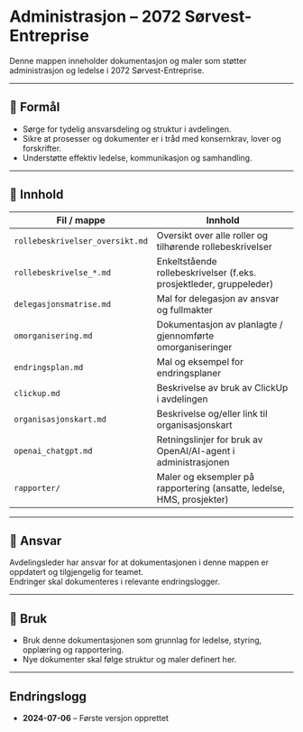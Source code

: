 # Administrasjon – 2072 Sørvest-Entreprise

Denne mappen inneholder dokumentasjon og maler som støtter administrasjon og ledelse i 2072 Sørvest-Entreprise.

---

## 🎯 Formål
- Sørge for tydelig ansvarsdeling og struktur i avdelingen.
- Sikre at prosesser og dokumenter er i tråd med konsernkrav, lover og forskrifter.
- Understøtte effektiv ledelse, kommunikasjon og samhandling.

---

## 📁 Innhold

| Fil / mappe | Innhold |
|-------------|---------|
| `rollebeskrivelser_oversikt.md` | Oversikt over alle roller og tilhørende rollebeskrivelser |
| `rollebeskrivelse_*.md` | Enkeltstående rollebeskrivelser (f.eks. prosjektleder, gruppeleder) |
| `delegasjonsmatrise.md` | Mal for delegasjon av ansvar og fullmakter |
| `omorganisering.md` | Dokumentasjon av planlagte / gjennomførte omorganiseringer |
| `endringsplan.md` | Mal og eksempel for endringsplaner |
| `clickup.md` | Beskrivelse av bruk av ClickUp i avdelingen |
| `organisasjonskart.md` | Beskrivelse og/eller link til organisasjonskart |
| `openai_chatgpt.md` | Retningslinjer for bruk av OpenAI/AI-agent i administrasjonen |
| `rapporter/` | Maler og eksempler på rapportering (ansatte, ledelse, HMS, prosjekter) |

---

## 📌 Ansvar
Avdelingsleder har ansvar for at dokumentasjonen i denne mappen er oppdatert og tilgjengelig for teamet.  
Endringer skal dokumenteres i relevante endringslogger.

---

## 🚀 Bruk
- Bruk denne dokumentasjonen som grunnlag for ledelse, styring, opplæring og rapportering.
- Nye dokumenter skal følge struktur og maler definert her.

---

## Endringslogg
- **2024-07-06** – Første versjon opprettet
